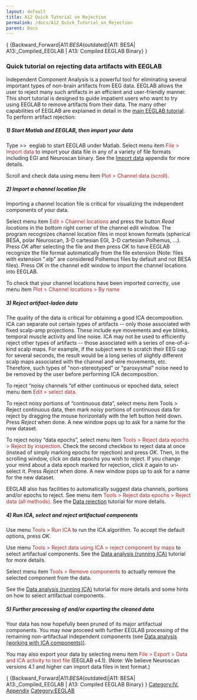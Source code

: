 ```yaml
---
layout: default
title: A12 Quick Tutorial on Rejection
permalink: /docs/A12_Quick_Tutorial_on_Rejection
parent: Docs
---
```


{ {Backward_Forward|A11:_BESA_(outdated)|A11: BESA|
A13:_Compiled_EEGLAB | A13: Compiled EEGLAB Binary} }

### Quick tutorial on rejecting data artifacts with EEGLAB

Independent Component Analysis is a powerful tool for eliminating
several important types of non-brain artifacts from EEG data. EEGLAB
allows the user to reject many such artifacts in an efficient and
user-friendly manner. This short tutorial is designed to guide impatient
users who want to try using EEGLAB to remove artifacts from their data.
The many other capabilities of EEGLAB are explained in detail in the
[main EEGLAB tutorial](/EEGLAB "wikilink"). To perform artifact
rejection:

##### 1\) Start Matlab and EEGLAB, then import your data

Type \>\>  eeglab to start EEGLAB under Matlab. Select menu item
<font color = brown>File \> Import data</font> to import your data file
in any of a variety of file formats including EGI and Neuroscan binary.
See the [Import
data](/A01:_Importing_Continuous_Epoched_Data "wikilink") appendix for
more details.

Scroll and check data using menu item <font color = brown>Plot \>
Channel data (scroll)</font>.

##### 2\) Import a channel location file

Importing a channel location file is critical for visualizing the
independent components of your data.

Select menu item <font color = brown>Edit \> Channel locations</font>
and press the button *Read locations* in the bottom right corner of the
channel edit window. The program recognizes channel location files in
most known formats (spherical BESA, polar Neuroscan, 3-D cartesian EGI,
3-D cartesian Polhemus, ...). Press *OK* after selecting the file and
then press *OK* to have EEGLAB recognize the file format automatically
from the file extension (Note: files with extension ".elp" are
considered Polhemus files by default and not BESA files). Press *OK* in
the channel edit window to import the channel locations into EEGLAB.

To check that your channel locations have been imported correctly, use
menu item <font color = brown>Plot \> Channel locations \> By
name</font>

##### 3\) Reject artifact-laden data

The quality of the data is critical for obtaining a good ICA
decomposition. ICA can separate out certain types of artifacts -- only
those associated with fixed scalp-amp projections. These include eye
movements and eye blinks, temporal muscle activity and line noise. ICA
may not be used to efficiently reject other types of artifacts -- those
associated with a series of one-of-a-kind scalp maps. For example, if
the subject were to scratch their EEG cap for several seconds, the
result would be a long series of slightly different scalp maps
associated with the channel and wire movements, etc. Therefore, such
types of "non-stereotyped" or "paroxysmal" noise need to be removed by
the user before performing ICA decomposition.

To reject “noisy channels “of either continuous or epoched data, select
menu item <font color = brown>Edit \> select data</font>.

To reject noisy portions of “continuous data”, select menu item Tools \>
Reject continuous data, then mark noisy portions of continuous data for
reject by dragging the mouse horizontally with the left button held
down. Press *Reject* when done. A new window pops up to ask for a name
for the new dataset.

To reject noisy “data epochs”, select menu item
<font color = brown>Tools \> Reject data epochs \> Reject by
inspection</font>. Check the second checkbox to reject data at once
(instead of simply marking epochs for rejection) and press *OK*. Then,
in the scrolling window, click on data epochs you wish to reject. If you
change your mind about a data epoch marked for rejection, click it again
to un-select it. Press *Reject* when done. A new window pops up to ask
for a name for the new dataset.

EEGLAB also has facilities to automatically suggest data channels,
portions and/or epochs to reject. See menu item
<font color = brown>Tools \> Reject data epochs \> Reject data (all
methods)</font>. See the [Data
rejection](/Chapter_01:_Rejecting_Artifacts "wikilink") tutorial for
more details.

##### 4\) Run ICA, select and reject artifactual components

Use menu <font color = brown>Tools \> Run ICA</font> to run the ICA
algorithm. To accept the default options, press *OK*.

Use menu <font color = brown>Tools \> Reject data using ICA \> reject
component by maps</font> to select artifactual components. See the [Data
analysis (running
ICA)](/Chapter_09:_Decomposing_Data_Using_ICA "wikilink") tutorial for
more details.

Select menu item <font color = brown>Tools \> Remove components</font>
to actually remove the selected component from the data.

See the [Data analysis (running
ICA)](/Chapter_09:_Decomposing_Data_Using_ICA "wikilink") tutorial for
more details and some hints on how to select artifactual components.

##### 5\) Further processing of and/or exporting the cleaned data

Your data has now hopefully been pruned of its major artifactual
components. You may now proceed with further EEGLAB processing of the
remaining non-artifactual independent components (see [Data analysis
(working with ICA
components))](/Chapter_09:_Decomposing_Data_Using_ICA "wikilink").

You may also export your data by selecting menu item
<font color = brown> File \> Export \> Data and ICA activity to text
file </font>(EEGLAB v4.1). (Note: We believe Neuroscan versions 4.1 and
higher can import data files in text format.)

{ {Backward_Forward|A11:_BESA_(outdated)|A11: BESA|
A13:_Compiled_EEGLAB | A13: Compiled EEGLAB Binary} } [Category:IV.
Appendix](/Category:IV._Appendix "wikilink")
[Category:EEGLAB](/Category:EEGLAB "wikilink")